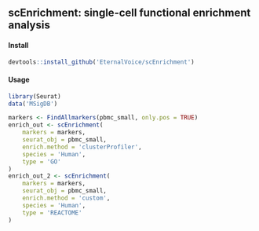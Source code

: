 ## scEnrichment: single-cell functional enrichment analysis

#### Install

```r
devtools::install_github('EternalVoice/scEnrichment')
```

#### Usage

```r
library(Seurat)
data('MSigDB')

markers <- FindAllmarkers(pbmc_small, only.pos = TRUE)
enrich_out <- scEnrichment(
    markers = markers,
    seurat_obj = pbmc_small,
    enrich.method = 'clusterProfiler',
    species = 'Human',
    type = 'GO'
)
enrich_out_2 <- scEnrichment(
    markers = markers,
    seurat_obj = pbmc_small,
    enrich.method = 'custom',
    species = 'Human',
    type = 'REACTOME'
)
```
